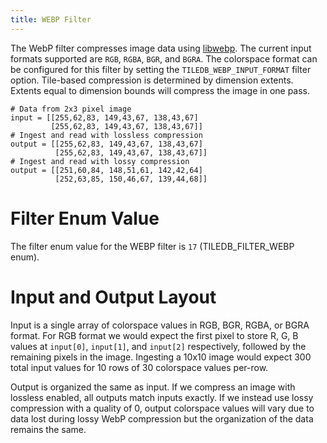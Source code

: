 ```yaml
---
title: WEBP Filter
---
```


The WebP filter compresses image data using [libwebp](https://developers.google.com/speed/webp/docs/api#headers_and_libraries). The current input formats supported are `RGB`, `RGBA`, `BGR`, and `BGRA`. The colorspace format can be configured for this filter by setting the `TILEDB_WEBP_INPUT_FORMAT` filter option. Tile-based compression is determined by dimension extents. Extents equal to dimension bounds will compress the image in one pass.

```
# Data from 2x3 pixel image
input = [[255,62,83, 149,43,67, 138,43,67]
         [255,62,83, 149,43,67, 138,43,67]]
# Ingest and read with lossless compression
output = [[255,62,83, 149,43,67, 138,43,67]
          [255,62,83, 149,43,67, 138,43,67]]
# Ingest and read with lossy compression
output = [[251,60,84, 148,51,61, 142,42,64]
          [252,63,85, 150,46,67, 139,44,68]]
```

# Filter Enum Value

The filter enum value for the WEBP filter is `17` (TILEDB_FILTER_WEBP enum).

# Input and Output Layout

Input is a single array of colorspace values in RGB, BGR, RGBA, or BGRA format. For RGB format we would expect the first
pixel to store R, G, B values at `input[0]`, `input[1]`, and `input[2]` respectively, followed by the remaining pixels 
in the image. Ingesting a 10x10 image would expect 300 total input values for 10 rows of 30 colorspace values per-row.

Output is organized the same as input. If we compress an image with lossless enabled, all outputs match inputs exactly. 
If we instead use lossy compression with a quality of 0, output colorspace values will vary due to data lost during
lossy WebP compression but the organization of the data remains the same.
